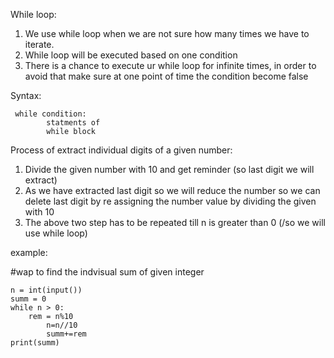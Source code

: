 While loop: 
1. We use while loop when we are not sure how many times we have to iterate.
2. While loop will be executed based on one condition
3. There is a chance to execute ur while loop for infinite times, in order to avoid that make sure at one point of time the condition become false

Syntax:
	
     while condition:
		    statments of
		    while block


Process of extract individual digits of a given number:
1. Divide the given number with 10 and get reminder (so last digit we will extract)
2. As we have extracted last digit so we will reduce the number so we can delete last digit by re assigning the number value by dividing the given with 10
3. The above two step has to be repeated till n is greater than 0 (/so we will use while loop)

example:

#wap to find the indvisual sum of given integer

	n = int(input())
	summ = 0
	while n > 0:
		rem = n%10
    		n=n//10
    		summ+=rem
	print(summ)
